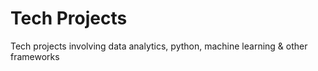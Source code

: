 # Tech Projects
Tech projects involving data analytics, python, machine learning & other frameworks
